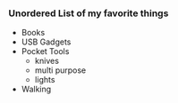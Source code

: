 ### Unordered List of my favorite things
* Books
* USB Gadgets
* Pocket Tools
  * knives
  * multi purpose
  * lights
* Walking


